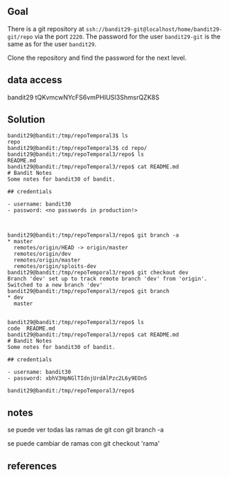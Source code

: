 
## Goal
There is a git repository at `ssh://bandit29-git@localhost/home/bandit29-git/repo` via the port `2220`. The password for the user `bandit29-git` is the same as for the user `bandit29`.

Clone the repository and find the password for the next level.

## data access
bandit29
tQKvmcwNYcFS6vmPHIUSI3ShmsrQZK8S

## Solution

```
bandit29@bandit:/tmp/repoTemporal3$ ls
repo
bandit29@bandit:/tmp/repoTemporal3$ cd repo/
bandit29@bandit:/tmp/repoTemporal3/repo$ ls
README.md
bandit29@bandit:/tmp/repoTemporal3/repo$ cat README.md
# Bandit Notes
Some notes for bandit30 of bandit.

## credentials

- username: bandit30
- password: <no passwords in production!>



bandit29@bandit:/tmp/repoTemporal3/repo$ git branch -a
* master
  remotes/origin/HEAD -> origin/master
  remotes/origin/dev
  remotes/origin/master
  remotes/origin/sploits-dev
bandit29@bandit:/tmp/repoTemporal3/repo$ git checkout dev
Branch 'dev' set up to track remote branch 'dev' from 'origin'.
Switched to a new branch 'dev'
bandit29@bandit:/tmp/repoTemporal3/repo$ git branch
* dev
  master


bandit29@bandit:/tmp/repoTemporal3/repo$ ls
code  README.md
bandit29@bandit:/tmp/repoTemporal3/repo$ cat README.md
# Bandit Notes
Some notes for bandit30 of bandit.

## credentials

- username: bandit30
- password: xbhV3HpNGlTIdnjUrdAlPzc2L6y9EOnS

bandit29@bandit:/tmp/repoTemporal3/repo$

```

## notes

se puede ver todas las ramas de git con git branch -a

se puede cambiar de ramas con git checkout 'rama'

## references


